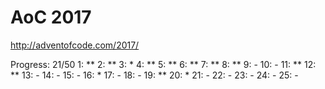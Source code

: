 AoC 2017
====

http://adventofcode.com/2017/


Progress: 21/50
1:      **
2:      **
3:      *
4:      **
5:      **
6:      **
7:      **
8:      **
9:      -
10:     -
11:     **
12:     **
13:     -
14:     -
15:     -
16:     *
17:     -
18:     -
19:     **
20:     *
21:     -
22:     -
23:     -
24:     -
25:     -
